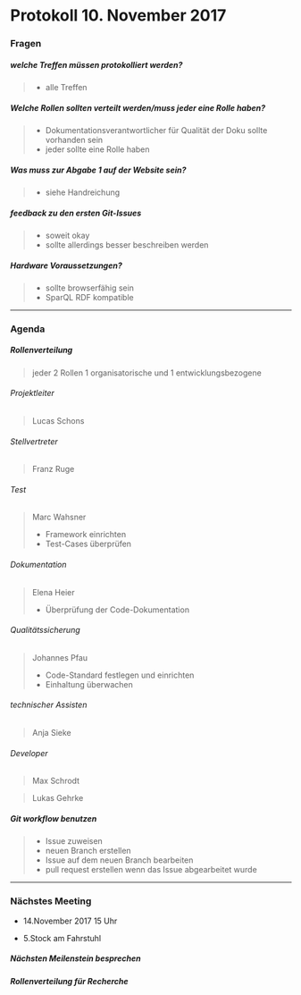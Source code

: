 # **Protokoll 10. November 2017**



### **Fragen**


##### welche Treffen müssen protokolliert werden?
> * alle Treffen

##### Welche Rollen sollten verteilt werden/muss jeder eine Rolle haben?
> * Dokumentationsverantwortlicher für Qualität der Doku sollte vorhanden sein
> * jeder sollte eine Rolle haben


##### Was muss zur Abgabe 1 auf der Website sein?
> * siehe Handreichung

##### feedback zu den ersten Git-Issues
> * soweit okay
> * sollte allerdings besser beschreiben werden


##### Hardware Voraussetzungen?
> * sollte browserfähig sein
> * SparQL RDF kompatible



---------------

### **Agenda**

##### Rollenverteilung

> jeder 2 Rollen 1 organisatorische und 1 entwicklungsbezogene

###### Projektleiter
> Lucas Schons

###### Stellvertreter
> Franz Ruge

###### Test
> Marc Wahsner
> * Framework einrichten
> * Test-Cases überprüfen

###### Dokumentation
> Elena Heier
> * Überprüfung der Code-Dokumentation

###### Qualitätssicherung
> Johannes Pfau
> * Code-Standard festlegen und einrichten
> * Einhaltung überwachen

###### technischer Assisten
> Anja Sieke

###### Developer
> Max Schrodt

> Lukas Gehrke




##### Git workflow benutzen
> * Issue zuweisen
> * neuen Branch erstellen
> * Issue auf dem neuen Branch bearbeiten
> * pull request erstellen wenn das Issue abgearbeitet wurde


-------------

### **Nächstes Meeting**

* 14.November 2017 15 Uhr

* 5.Stock am Fahrstuhl

##### Nächsten Meilenstein besprechen

##### Rollenverteilung für Recherche
